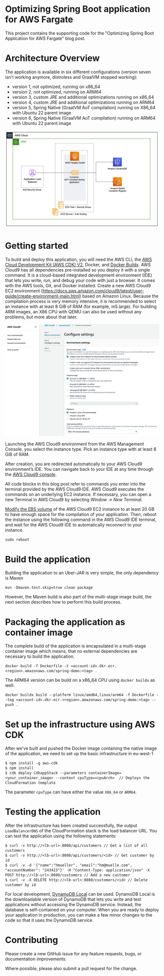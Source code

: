 # Optimizing Spring Boot application for AWS Fargate

This project contains the supporting code for the "Optimizing Spring Boot Application for AWS Fargate" blog post. 

# Architecture Overview

The application is available in six different configurations (version seven isn't working anymore, distroless and GraalVM stopped working):

* version 1, not optimized, running on x86_64
* version 2, not optimized, running on ARM64
* version 3, custom JRE and additional optimizations running on x86_64
* version 4, custom JRE and additional optimizations running on ARM64
* version 5, Spring Native (GraalVM AoT compilation) running on X86_64 with Ubuntu 22 parent image
* version 6, Spring Native (GraalVM AoT compilation) running on ARM64 with Ubuntu 22 parent image

![infrastructure-overview](images/SpringBoot_example_architecture.png)

# Getting started

To build and deploy this application, you will need the AWS CLI, the [AWS Cloud Development Kit (AWS CDK) V2](https://github.com/aws/aws-cdk), Docker, and [Docker Buildx](https://docs.docker.com/buildx/working-with-buildx/). AWS Cloud9 has all dependencies pre-installed so you deploy it with a single command. It is a cloud-based integrated development environment (IDE) that lets you write, run, and debug your code with just a browser. It comes with the AWS tools, Git, and Docker installed.
Create a new AWS Cloud9 EC2 environment (https://docs.aws.amazon.com/cloud9/latest/user-guide/create-environment-main.html) based on Amazon Linux. Because the compilation process is very memory intensive, it is recommended to select an instance with at least 8 GiB of RAM (for example, m5.large). For building ARM images, an X86 CPU with QEMU can also be used without any problems, but more about that later.

![infrastructure-overview](images/cloud9.png)

Launching the AWS Cloud9 environment from the AWS Management Console, you select the instance type. Pick an instance type with at least 8 GiB of RAM.

After creation, you are redirected automatically to your AWS Cloud9 environment’s IDE. You can navigate back to your IDE at any time through the [AWS Cloud9 console](https://signin.aws.amazon.com/signin?redirect_uri=https%3A%2F%2Fconsole.aws.amazon.com%2Fcloud9%2Fhome%3Fstate%3DhashArgs%2523%26isauthcode%3Dtrue&client_id=arn%3Aaws%3Aiam%3A%3A015428540659%3Auser%2Fcloud9&forceMobileApp=0&code_challenge=C-AufLUePBN22yMIphjlu96ObOBadc9Z0hK3poSCveQ&code_challenge_method=SHA-256).

All code blocks in this blog post refer to commands you enter into the terminal provided by the AWS Cloud9 IDE. AWS Cloud9 executes the commands on an underlying EC2 instance. If necessary, you can open a new Terminal in AWS Cloud9 by selecting *Window → New Terminal*.

[Modify the EBS volume](https://docs.aws.amazon.com/AWSEC2/latest/UserGuide/requesting-ebs-volume-modifications.html#modify-ebs-volume) of the AWS Cloud9 EC2 instance to at least 20 GB to have enough space for the compilation of your application. Then, reboot the instance using the following command in the AWS Cloud9 IDE terminal, and wait for the AWS Cloud9 IDE to automatically reconnect to your instance.

```
sudo reboot
```

# Build the application

Building the application to an Uber-JAR is very simple, the only dependency is Maven

```
mvn -Dmaven.test.skip=true clean package
```

However, the Maven build is also part of the multi-stage image build, the next section describes how to perform this build process.

# Packaging the application as container image

The complete build of the application is encapsulated in a multi-stage container image which means, that no external dependencies are necessary to build the application. 

```
docker build -f Dockerfile -t <account-id>.dkr.ecr.<region>.amazonaws.com/spring-demo:<tag> .
```

The ARM64 version can be build on a x86_64 CPU using `docker buildx` as well:

```
docker buildx build --platform linux/amd64,linux/arm64 -f Dockerfile --tag <account-id>.dkr.ecr.<region>.amazonaws.com/spring-demo:<tag> --push .
```

# Set up the infrastructure using AWS CDK

After we've built and pushed the Docker image containing the native image of the application, we need to set up the basic infrastructure in eu-west-1

```
$ npm install -g aws-cdk
$ npm install
$ cdk deploy CdkappStack --parameters containerImage=<your_container_image> --context cpuType=<cpuArch>  // Deploys the CloudFormation template
```

The parameter `cpuType` can have either the value `X86_64` or `ARM64`.

# Testing the application

After the infrastructure has been created successfully, the output `LoadBalancerDNS` of the CloudFormation stack is the load balancer URL. You can test the application using the following statements:

```
$ curl -v http://<lb-url>:8080/api/customers // Get a list of all customers
$ curl -v http://<lb-url>:8080/api/customers/<id> // Get customer by id
$ curl -v -d '{"name":"hmueller", "email":"hm@muelle.com", "accountNumber": "243423"}' -H "Content-Type: application/json" -X POST http://<lb-url>:8080/customers // Add a new customer
$ curl -v -X DELETE http://<lb-url>:8080/customers/<id> // Delete customer by id

```

For local development, [DynamoDB Local](https://docs.aws.amazon.com/amazondynamodb/latest/developerguide/DynamoDBLocal.html) can be used. DynamoDB Local is the downloadable version of DynamoDB that lets you write and test applications without accessing the DynamoDB service. Instead, the database is self-contained on your computer. When you are ready to deploy your application in production, you can make a few minor changes to the code so that it uses the DynamoDB service.


# Contributing

Please create a new GitHub issue for any feature requests, bugs, or documentation improvements.

Where possible, please also submit a pull request for the change.
